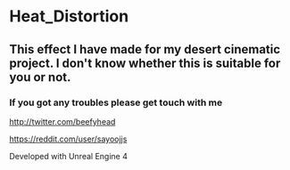 # Heat_Distortion

## This effect I have made for my desert cinematic project. I don't know whether this is suitable for you or not. 

### If you got any troubles please get touch with me

http://twitter.com/beefyhead

https://reddit.com/user/sayoojjs

Developed with Unreal Engine 4
